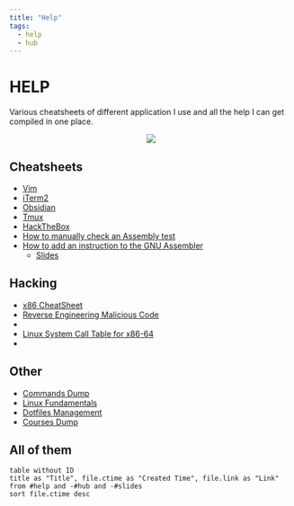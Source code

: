 ```yaml
---
title: "Help"
tags:
  - help
  - hub
---
```


# HELP

Various cheatsheets of different application I use and all the help I can get compiled in one place.

<center><img src="https://c.tenor.com/_h_1fcwEkHYAAAAC/studying-windy.gif"></center>

## Cheatsheets
- [Vim](notes/general/vim-cheatsheet.md)
- [iTerm2](notes/general/iterm2-cheatsheet.md)
- [Obsidian](notes/obsidian-cheatsheet.md)
- [Tmux](notes/general/tmux-cheatsheet.md)
- [HackTheBox](notes/general/hackthebox.md)
- [How to manually check an Assembly test](notes/private/work/how-to-manually-check-as-test.md)
- [How to add an instruction to the GNU Assembler](notes/general/how-to-add-instructions-to-as.md)
    - [Slides](notes/general/how-to-add-instructions-to-as-slides.md)

## Hacking
- [x86 CheatSheet](https://trailofbits.github.io/ctf/vulnerabilities/references/X86_Win32_Reverse_Engineering_Cheat_Sheet.pdf)
- [Reverse Engineering Malicious Code](https://zeltser.com/media/docs/reverse-engineering-malicious-code-tips.pdf)
- [](http://ref.x86asm.net/coder64.html#x02)
- [Linux System Call Table for x86-64](https://blog.rchapman.org/posts/Linux_System_Call_Table_for_x86_64/)
- [](https://en.wikipedia.org/wiki/List_of_HTTP_status_codes#3xx_redirection)

## Other
- [Commands Dump](notes/private/work/useful-commands-dump.md)
- [Linux Fundamentals](notes/general/linux-fundamentals.md)
- [Dotfiles Management](notes/general/dotfile-management.md)
- [Courses Dump](notes/general/courses-dump.md)

## All of them
```dataview
table without ID
title as "Title", file.ctime as "Created Time", file.link as "Link"
from #help and -#hub and -#slides
sort file.ctime desc
```
